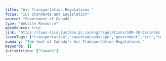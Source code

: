 ```yaml
---
title: "Air Transportation Regulations "
focus: "ICT Standards and Legislation"
source: "Government of Canada"
type: "Website Resource"
openSource: true
link: "https://laws-lois.justice.gc.ca/eng/regulations/SOR-88-58/index.html"
learnTags: ["transportation","canadianLandscape","government","ict","regulation"]
summary: "The text of Canada's Air Transportation Regulations."
keywords: []
jurisdiction: ["Canada"]
---
```

